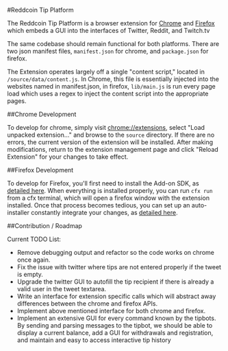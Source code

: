 #Reddcoin Tip Platform

The Reddcoin Tip Platform is a browser extension for [Chrome](https://chrome.google.com/webstore/detail/reddcoin-tip-platform/lcoponfclppkdadbglnkhedjonbfegic?hl=en) and [Firefox](https://addons.mozilla.org/en-us/firefox/addon/reddcoin-tip-platform/) which embeds a GUI into the interfaces of Twitter, Reddit, and Twitch.tv

The same codebase should remain functional for both platforms. There are two json manifest files, `manifest.json` for chrome, and `package.json` for firefox.

The Extension operates largely off a single "content script," located in `/source/data/content.js`. In Chrome, this file is essentially injected into the websites named in manifest.json, in firefox, `lib/main.js` is run every page load which uses a regex to inject the content script into the appropriate pages.

##Chrome Development

To develop for chrome, simply visit [chrome://extensions](chrome://extensions), select "Load unpacked extension..." and browse to the `source` directory. If there are no errors, the current version of the extension will be installed. After making modifications, return to the extension management page and click "Reload Extension" for your changes to take effect.

##Firefox Development

To develop for Firefox, you'll first need to install the Add-on SDK, as [detailed here](https://developer.mozilla.org/en-US/Add-ons/SDK/Tutorials/Installation). When everything is installed properly, you can run `cfx run` from a cfx terminal, which will open a firefox window with the extension installed. Once that process becomes tedious, you can set up an auto-installer constantly integrate your changes, as [detailed here](https://developer.mozilla.org/en-US/Add-ons/SDK/Tutorials/Getting_started#Developing_without_cfx_run).


##Contribution / Roadmap

Current TODO List:

* Remove debugging output and refactor so the code works on chrome once again.
* Fix the issue with twitter where tips are not entered properly if the tweet is empty.
* Upgrade the twitter GUI to autofill the tip recipient if there is already a valid user in the tweet textarea.
* Write an interface for extension specific calls which will abstract away differences between the chrome and firefox APIs.
* Implement above mentioned interface for both chrome and firefox.
* Implement an extensive GUI for every command known by the tipbots. By sending and parsing messages to the tipbot, we should be able to display a current balance, add a GUI for withdrawals and registration, and maintain and easy to access interactive tip history